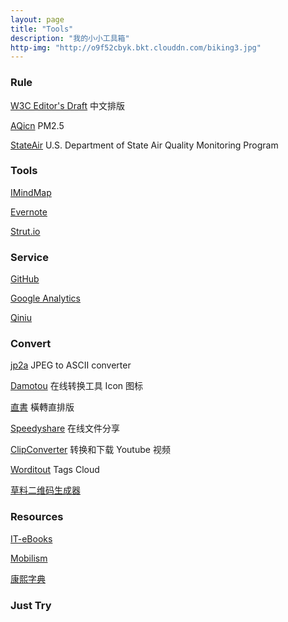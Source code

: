 ```yaml
---
layout: page
title: "Tools"
description: "我的小小工具箱"
http-img: "http://o9f52cbyk.bkt.clouddn.com/biking3.jpg"
---
```



### Rule 

[W3C Editor's Draft](http://w3c.github.io/clreq/#glyphs_sizes_and_positions_in_character_faces_of_punctuation_marks) 中文排版  

[AQicn](http://aqicn.org/city/) PM2.5

[StateAir](http://stateair.net/) U.S. Department of State Air Quality Monitoring Program

### Tools 

[IMindMap](https://imindmap.com/software/)

[Evernote](https://www.evernote.com/)  

[Strut.io](http://strut.io/)

### Service 

[GitHub](https://github.com/)

[Google Analytics](https://analytics.google.com/analytics/web/)

[Qiniu](http://qiniu.com)

### Convert 

[jp2a](https://csl.name/jp2a/) JPEG to ASCII converter

[Damotou](http://www.damotou.com/index.php) 在线转换工具 Icon 图标

[直書](http://antiintelgather.github.io/) 橫轉直排版  

[Speedyshare](http://www.speedyshare.com/) 在线文件分享  

[ClipConverter](http://www.clipconverter.cc/) 转换和下载 Youtube 视频

[Worditout](http://worditout.com/) Tags Cloud

[草料二维码生成器](http://cli.im/)

### Resources

[IT-eBooks](http://it-ebooks.info/)

[Mobilism](http://forum.mobilism.org/viewforum.php?f=120&sid=5d7797456253aa3d63635b4f492ad1ce)  

[康熙字典](http://www.zdic.net/z/kxzd/)  

### Just Try 





